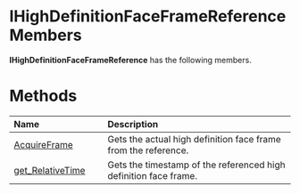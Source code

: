 IHighDefinitionFaceFrameReference Members  
=========================================  

**IHighDefinitionFaceFrameReference** has the following members.  

<span id="publicmethodsSection"></span>

Methods  
=======  

<table>
<colgroup>
<col width="30%" />
<col width="60%" />
</colgroup>
<thead>
<tr class="header">
<th align="left">Name</th>
<th align="left">Description</th>
</tr>
</thead>
<tbody>
<tr class="odd">
<td align="left"><a href="Methods/AcquireFrame_Method.md">AcquireFrame</a></td>
<td align="left">Gets the actual high definition face frame from the reference.</td>
</tr>
<tr class="even">
<td align="left"><a href="Methods/get_RelativeTime_Method.md">get_RelativeTime</a></td>
<td align="left">Gets the timestamp of the referenced high definition face frame.</td>
</tr>
</tbody>
</table>



<!--Please do not edit the data in the comment block below.-->
<!--
TOCTitle : IHighDefinitionFaceFrameReference Members
RLTitle : IHighDefinitionFaceFrameReference Members
KeywordF : IHighDefinitionFaceFrameReference
KeywordK : IHighDefinitionFaceFrameReference interface
KeywordK : IHighDefinitionFaceFrameReference interface, all members
HelpPriority : 1
KeywordA : AllMembers.T:Microsoft.Kinect.face.IHighDefinitionFaceFrameReference
AssetID : AllMembers.T:Microsoft.Kinect.face.IHighDefinitionFaceFrameReference
Locale : en-us
CommunityContent : 1
TargetOS : Windows
TopicType : kbSyntax
DocSet : K4Wv2
ProjType : K4Wv2Proj
Technology : Kinect for Windows
Product : Kinect for Windows SDK v2
productversion : 20
-->
